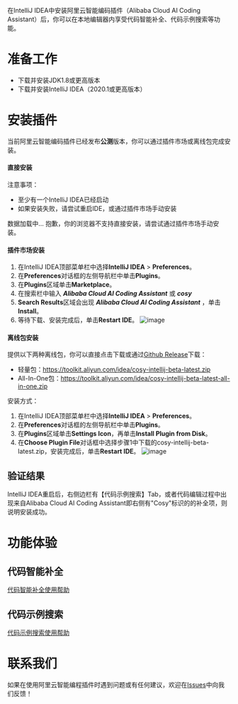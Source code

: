 在IntelliJ IDEA中安装阿里云智能编码插件（Alibaba Cloud AI Coding Assistant）后，你可以在本地编辑器内享受代码智能补全、代码示例搜索等功能。

# 准备工作

- 下载并安装JDK1.8或更高版本
- 下载并安装IntelliJ IDEA（2020.1或更高版本）

# 安装插件

当前阿里云智能编码插件已经发布**公测**版本，你可以通过插件市场或离线包完成安装。

<!-- tabs:start -->

#### **直接安装**

注意事项：
* 至少有一个IntelliJ IDEA已经启动
* 如果安装失败，请尝试重启IDE，或通过插件市场手动安装

<span id='intellij-plugin-button'>数据加载中...</span>
<noscript>
抱歉，你的浏览器不支持直接安装，请尝试通过插件市场手动安装。
</noscript>


#### **插件市场安装**

1. 在IntelliJ IDEA顶部菜单栏中选择**IntelliJ IDEA** > **Preferences**。
2. 在**Preferences**对话框的左侧导航栏中单击**Plugins**。
3. 在**Plugins**区域单击**Marketplace**。
4. 在搜索栏中输入 ***Alibaba Cloud AI Coding Assistant*** 或 ***cosy***
5. **Search Results**区域会出现 ***Alibaba Cloud AI Coding Assistant*** ，单击**Install**。
6. 等待下载、安装完成后，单击**Restart IDE**。
![image](https://img.alicdn.com/imgextra/i4/O1CN01jERvSm1ejSAJWWgDC_!!6000000003907-0-tps-2654-1400.jpg)

#### **离线包安装**

提供以下两种离线包，你可以直接点击下载或通过[Github Release](https://github.com/alibaba-cloud-toolkit/cosy/releases)下载：

* 轻量包：<a href="https://toolkit.aliyun.com/idea/cosy-intellij-beta-latest.zip" download="download">https://toolkit.aliyun.com/idea/cosy-intellij-beta-latest.zip</a>
* All-In-One包：<a href="https://toolkit.aliyun.com/idea/cosy-intellij-beta-latest-all-in-one.zip" download="download">https://toolkit.aliyun.com/idea/cosy-intellij-beta-latest-all-in-one.zip</a>

安装方式：

1. 在IntelliJ IDEA顶部菜单栏中选择**IntelliJ IDEA** > **Preferences**。
2. 在**Preferences**对话框的左侧导航栏中单击**Plugins**。
3. 在**Plugins**区域单击**Settings Icon**，再单击**Install Plugin from Disk**。
4. 在**Choose Plugin File**对话框中选择步骤1中下载的cosy-intellij-beta-latest.zip，安装完成后，单击**Restart IDE**。
![image](https://img.alicdn.com/imgextra/i3/O1CN01hzRLdp1LACysYVSiN_!!6000000001258-2-tps-1958-616.png)

<!-- tabs:end -->

## 验证结果

IntelliJ IDEA重启后，右侧边栏有【代码示例搜索】Tab，或者代码编辑过程中出现来自Alibaba Cloud AI Coding Assistant即右侧有"Cosy"标识的的补全项，则说明安装成功。

# 功能体验

## 代码智能补全

[代码智能补全使用帮助](zh-cn/guide/how-to-use-completion.md)

## 代码示例搜索

[代码示例搜索使用帮助](zh-cn/guide/how-to-use-codesearch.md)

# 联系我们

如果在使用阿里云智能编程插件时遇到问题或有任何建议，欢迎在[Issues](https://github.com/alibaba-cloud-toolkit/cosy/issues)中向我们反馈！

<script>
function getQueryVariable(target_param){
    let urlHash = window.location.hash;
    let index = urlHash.indexOf("?");
    if (index < 0) {
        return "";
    }
    let query = urlHash.substring(index+1);
    let vars = query.split("&");
    for (let i = 0; i < vars.length; i++) {
        let pair = vars[i].split("=");
        if(pair[0] == target_param) {
            return pair[1];
        }
    }
    return "";
}
let dataMap = {
    "direct_install": "直接安装",
    "market_install": "插件市场安装",
    "offline_install": "离线包安装",
};
let tabValue = getQueryVariable("tab");
if (tabValue && dataMap.hasOwnProperty(tabValue)) {
    let tabs = document.querySelectorAll(".docsify-tabs__tab");
    for (let tab of tabs) {
        let tabName = tab.getAttribute("data-tab");
        if (tabName === dataMap[tabValue]) {
            tab.setAttribute("class", "docsify-tabs__tab docsify-tabs__tab--active");
        } else {
            tab.setAttribute("class", "docsify-tabs__tab");
        }
    }
}


</script>
